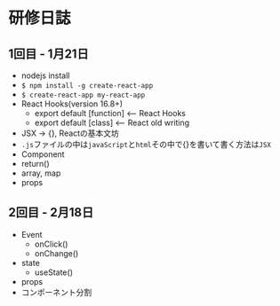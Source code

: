 # 研修日誌

## 1回目 - 1月21日
- nodejs install
- `$ npm install -g create-react-app`
- `$ create-react-app my-react-app`
- React Hooks(version 16.8+)
  - export default [function] <-- React Hooks
  - export default [class] <-- React old writing
- JSX → {}, Reactの基本文坊
- `.js`ファイルの中は`javaScript`と`html`その中で{}を書いて書く方法は`JSX`
- Component
- return()
- array, map
- props

## 2回目 - 2月18日
- Event
  - onClick()
  - onChange()
- state
  - useState()
- props
- コンポーネント分割